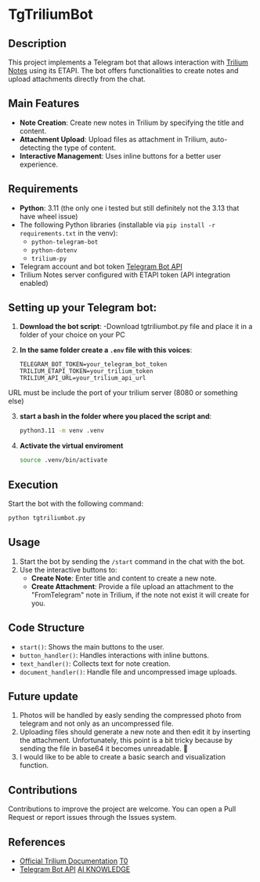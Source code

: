 # TgTriliumBot

## Description
This project implements a Telegram bot that allows interaction with [Trilium Notes](https://github.com/zadam/trilium) using its ETAPI. The bot offers functionalities to create notes and upload attachments directly from the chat.

## Main Features
- **Note Creation**: Create new notes in Trilium by specifying the title and content.
- **Attachment Upload**: Upload files as attachment in Trilium, auto-detecting the type of content.
- **Interactive Management**: Uses inline buttons for a better user experience.

## Requirements
- **Python**: 3.11 (the only one i tested but still definitely not the 3.13 that have wheel issue)
- The following Python libraries (installable via `pip install -r requirements.txt` in the venv):
  - `python-telegram-bot`
  - `python-dotenv`
  - `trilium-py`
- Telegram account and bot token [Telegram Bot API](https://core.telegram.org/bots#botfather)
- Trilium Notes server configured with ETAPI token (API integration enabled)

## Setting up your Telegram bot:

1. **Download the bot script**:
   -Download tgtriliumbot.py file and place it in a folder of your choice on your PC

2. **In the same folder create a `.env` file with this voices**:
   ```dotenv
   TELEGRAM_BOT_TOKEN=your_telegram_bot_token
   TRILIUM_ETAPI_TOKEN=your_trilium_token
   TRILIUM_API_URL=your_trilium_api_url
   ```
URL must be include the port of your trilium server (8080 or something else)

3. **start a bash in the folder where you placed the script and**:
   ```bash
   python3.11 -m venv .venv
   ```
   
4. **Activate the virtual enviroment**
   ```bash
   source .venv/bin/activate
   ```
## Execution
Start the bot with the following command:
```bash
python tgtriliumbot.py
```

## Usage
1. Start the bot by sending the `/start` command in the chat with the bot.
2. Use the interactive buttons to:
   - **Create Note**: Enter title and content to create a new note.
   - **Create Attachment**: Provide a file upload an attachment to the "FromTelegram" note in Trilium, if the note not exist it will create for you.

## Code Structure
- `start()`: Shows the main buttons to the user.
- `button_handler()`: Handles interactions with inline buttons.
- `text_handler()`: Collects text for note creation.
- `document_handler()`: Handle file and uncompressed image uploads.

## Future update
1. Photos will be handled by easly sending the compressed photo from telegram and not only as an uncompressed file.
2. Uploading files should generate a new note and then edit it by inserting the attachment. Unfortunately, this point is a bit tricky because by sending the file in base64 it becomes unreadable. 🤨
3. I would like to be able to create a basic search and visualization function.

## Contributions
Contributions to improve the project are welcome. You can open a Pull Request or report issues through the Issues system.

## References
- [Official Trilium Documentation](https://github.com/zadam/trilium) [T0]({})
- [Telegram Bot API](https://core.telegram.org/bots#botfather) [AI KNOWLEDGE]({})
```
